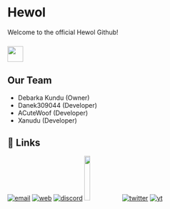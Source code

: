 # Hewol
Welcome to the official Hewol Github!
### <img height="35" src="https://komarev.com/ghpvc/?username=hewol&style=for-the-badge&color=blue"  />
## Our Team
* Debarka Kundu (Owner)
* Danek309044 (Developer)
* ACuteWoof (Developer)
* Xanudu (Developer)
## 🔗 Links
[![email](https://img.shields.io/badge/✉️Email-0A66C2?style=for-the-badge&l)](mailto:hewol@proton.me)
[![web](https://img.shields.io/badge/🌐Website-grey?style=for-the-badge&logo=website&logoColor=white)](https://hewol.github.io/)
[![discord](https://img.shields.io/badge/Discord-7289da?style=for-the-badge&logo=Discord&logoColor=white)](https://discord.gg/haTmcAtKCP)
<a href="https://bmc.link/hewol"><img src="https://www.buymeacoffee.com/assets/img/custom_images/orange_img.png"  width="16%"></a>
[![twitter](https://img.shields.io/badge/twitter-1DA1F2?style=for-the-badge&logo=twitter&logoColor=white)](https://twitter.com/hewolSP)
[![yt](https://img.shields.io/badge/youtube-FF0000?style=for-the-badge&logo=youtube&logoColor=white)](https://www.youtube.com/@Hewol)


